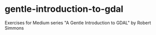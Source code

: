# gentle-introduction-to-gdal
Exercises for Medium series "A Gentle Introduction to GDAL" by Robert Simmons
